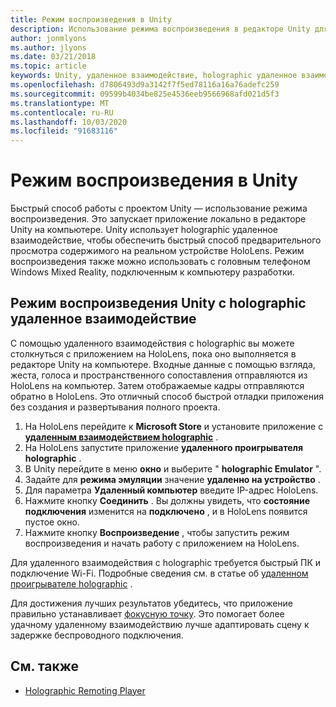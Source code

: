 ```yaml
---
title: Режим воспроизведения в Unity
description: Использование режима воспроизведения в редакторе Unity для предварительного просмотра изменений на устройстве без развертывания приложения.
author: jonmlyons
ms.author: jlyons
ms.date: 03/21/2018
ms.topic: article
keywords: Unity, удаленное взаимодействие, holographic удаленное взаимодействие, удаленный плеер holographic
ms.openlocfilehash: d7806493d9a3142f7f5ed78116a16a76adefc259
ms.sourcegitcommit: 09599b4034be825e4536eeb9566968afd021d5f3
ms.translationtype: MT
ms.contentlocale: ru-RU
ms.lasthandoff: 10/03/2020
ms.locfileid: "91683116"
---
```

# <a name="unity-play-mode"></a>Режим воспроизведения в Unity

Быстрый способ работы с проектом Unity — использование режима воспроизведения. Это запускает приложение локально в редакторе Unity на компьютере. Unity использует holographic удаленное взаимодействие, чтобы обеспечить быстрый способ предварительного просмотра содержимого на реальном устройстве HoloLens. Режим воспроизведения также можно использовать с головным телефоном Windows Mixed Reality, подключенным к компьютеру разработки.

## <a name="unity-play-mode-with-holographic-remoting"></a>Режим воспроизведения Unity с holographic удаленное взаимодействие

С помощью удаленного взаимодействия с holographic вы можете столкнуться с приложением на HoloLens, пока оно выполняется в редакторе Unity на компьютере. Входные данные с помощью взгляда, жеста, голоса и пространственного сопоставления отправляются из HoloLens на компьютер. Затем отображаемые кадры отправляются обратно в HoloLens. Это отличный способ быстрой отладки приложения без создания и развертывания полного проекта.
1. На HoloLens перейдите к **Microsoft Store** и установите приложение с **[удаленным взаимодействием holographic](https://www.microsoft.com/store/p/holographic-remoting-player/9nblggh4sv40)** .
2. На HoloLens запустите приложение **удаленного проигрывателя holographic** .
3. В Unity перейдите в меню **окно** и выберите " **holographic Emulator** ".
4. Задайте для **режима эмуляции** значение **удаленно на устройство** .
5. Для параметра **Удаленный компьютер** введите IP-адрес HoloLens.
6. Нажмите кнопку **Соединить** . Вы должны увидеть, что **состояние подключения** изменится на **подключено** , и в HoloLens появится пустое окно.
7. Нажмите кнопку **Воспроизведение** , чтобы запустить режим воспроизведения и начать работу с приложением на HoloLens.

Для удаленного взаимодействия с holographic требуется быстрый ПК и подключение Wi-Fi. Подробные сведения см. в статье об [удаленном проигрывателе holographic](../platform-capabilities-and-apis/holographic-remoting-player.md) .

Для достижения лучших результатов убедитесь, что приложение правильно устанавливает [фокусную точку](focus-point-in-unity.md). Это помогает более удачному удаленному взаимодействию лучше адаптировать сцену к задержке беспроводного подключения.

## <a name="see-also"></a>См. также
* [Holographic Remoting Player](../platform-capabilities-and-apis/holographic-remoting-player.md)
